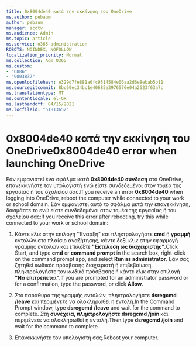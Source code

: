 ```yaml
---
title: 0x8004de40 κατά την εκκίνηση του OneDrive
ms.author: pebaum
author: pebaum
manager: scotv
ms.audience: Admin
ms.topic: article
ms.service: o365-administration
ROBOTS: NOINDEX, NOFOLLOW
localization_priority: Normal
ms.collection: Adm_O365
ms.custom:
- "6886"
- "9003837"
ms.openlocfilehash: e329d7fe881a0fc9514584e06aa2d6e8ebab5b11
ms.sourcegitcommit: 8bc60ec34bc1e40685e3976576e04a2623f63a7c
ms.translationtype: MT
ms.contentlocale: el-GR
ms.lasthandoff: 04/15/2021
ms.locfileid: "51813652"
---
```

# <a name="0x8004de40-error-when-launching-onedrive"></a><span data-ttu-id="53cc4-102">0x8004de40 κατά την εκκίνηση του OneDrive</span><span class="sxs-lookup"><span data-stu-id="53cc4-102">0x8004de40 error when launching OneDrive</span></span>

<span data-ttu-id="53cc4-103">Εάν εμφανιστεί ένα σφάλμα κατά **0x8004de40 σύνδεση** στο OneDrive, επανεκκινήστε τον υπολογιστή ενώ είστε συνδεδεμένοι στον τομέα της εργασίας ή του σχολείου σας.</span><span class="sxs-lookup"><span data-stu-id="53cc4-103">If you receive an error **0x8004de40** when  logging into OneDrive, reboot the computer while connected to your work or school domain.</span></span> <span data-ttu-id="53cc4-104">Εάν εμφανιστεί αυτό το σφάλμα μετά την επανεκκίνηση, δοκιμάστε το ενώ είστε συνδεδεμένοι στον τομέα της εργασίας ή του σχολείου σας:</span><span class="sxs-lookup"><span data-stu-id="53cc4-104">If you receive this error after rebooting, try this while connected to your work or school domain:</span></span>

1. <span data-ttu-id="53cc4-105">Κάντε κλικ στην επιλογή "Έναρξη" και πληκτρολογήστε **cmd** ή **γραμμή** εντολών στο πλαίσιο αναζήτησης, κάντε δεξί κλικ στην εφαρμογή γραμμής εντολών και επιλέξτε **"Εκτέλεση ως διαχειριστής".**</span><span class="sxs-lookup"><span data-stu-id="53cc4-105">Click Start, and type **cmd** or **command prompt**  in the search  box, right-click on the command prompt app, and select  **Run as administrator**.</span></span> <span data-ttu-id="53cc4-106">Εάν σας ζητηθεί κωδικός πρόσβασης διαχειριστή ή επιβεβαίωση, πληκτρολογήστε τον κωδικό πρόσβασης ή κάντε κλικ στην επιλογή **"Να επιτρέπεται".**</span><span class="sxs-lookup"><span data-stu-id="53cc4-106">If you are prompted for an administrator password or for a confirmation, type the password, or click **Allow**.</span></span>  

2. <span data-ttu-id="53cc4-107">Στο παράθυρο της γραμμής εντολών, πληκτρολογήστε **dsregcmd /leave**  και περιμένετε να ολοκληρωθεί η εντολή.</span><span class="sxs-lookup"><span data-stu-id="53cc4-107">In the Command Prompt window, type **dsregcmd /leave**  and wait for the command to complete.</span></span> <span data-ttu-id="53cc4-108">Στη **συνέχεια, πληκτρολογήστε dsregcmd /join** και περιμένετε να ολοκληρωθεί η εντολή.</span><span class="sxs-lookup"><span data-stu-id="53cc4-108">Then type **dsregcmd /join** and wait for the command to complete.</span></span>
3. <span data-ttu-id="53cc4-109">Επανεκκινήστε τον υπολογιστή σας.</span><span class="sxs-lookup"><span data-stu-id="53cc4-109">Reboot your computer.</span></span>
